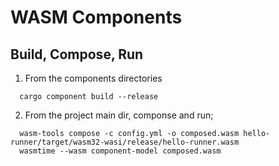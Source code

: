 WASM Components
==========

## Build, Compose, Run

1. From the components directories
```
  cargo component build --release
```

2. From the project main dir, componse and run;

```
  wasm-tools compose -c config.yml -o composed.wasm hello-runner/target/wasm32-wasi/release/hello-runner.wasm
  wasmtime --wasm component-model composed.wasm
```
